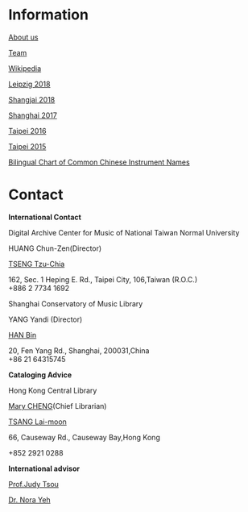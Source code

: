 # Information

[About us](/international/working-groups/clr/home.html)

[Team](/international/working-groups/clr/team.html)

[Wikipedia](/international/working-groups/clr/wikipedia.html)

[Leipzig 2018](/international/working-groups/clr/leipzig2018.html)

[Shangjai 2018](/international/working-groups/clr/shanghai2016.html)

[Shanghai 2017](/international/working-groups/clr/shanghai2017.html)

[Taipei 2016](/international/working-groups/clr/taipei2016.html)

[Taipei 2015](/international/working-groups/clr/taipei2015.html)

[Bilingual Chart of Common Chinese Instrument Names](/resources-old-website/workgroups/Bilingual_Chart_of_Common_Chinese_Instrument_Names.pdf)

# Contact

**International Contact**

Digital Archive Center for Music of National Taiwan Normal University

HUANG Chun-Zen(Director)

[TSENG Tzu-Chia](mailto:tzchia22@gmail.com)

162, Sec. 1 Heping E. Rd., Taipei City, 106,Taiwan (R.O.C.)  
+886 2 7734 1692

Shanghai Conservatory of Music Library

YANG Yandi (Director)

[HAN Bin](mailto:hanbin@shcmusic.edu.cn)

20, Fen Yang Rd., Shanghai, 200031,China  
+86 21 64315745

**Cataloging Advice**

Hong Kong Central Library

[Mary CHENG](mailto:mmlcheng@lcsd.gov.hk)(Chief Librarian)

[TSANG Lai-moon](mailto:lmtsang@lcsd.gov.hk)

66, Causeway Rd., Causeway Bay,Hong Kong

+852 2921 0288

**International advisor**

[Prof.Judy Tsou](mailto:jstsou@u.washington.edu)

[Dr. Nora Yeh](mailto:yehnorareed@gmail.com)